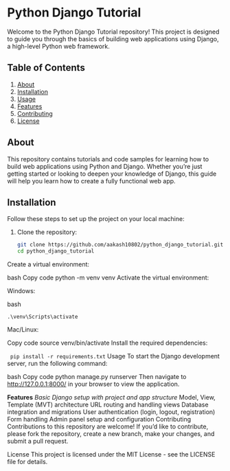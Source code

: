 ﻿# Python Django Tutorial

Welcome to the Python Django Tutorial repository! This project is designed to guide you through the basics of building web applications using Django, a high-level Python web framework.

## Table of Contents

1. [About](#about)
2. [Installation](#installation)
3. [Usage](#usage)
4. [Features](#features)
5. [Contributing](#contributing)
6. [License](#license)

## About

This repository contains tutorials and code samples for learning how to build web applications using Python and Django. Whether you’re just getting started or looking to deepen your knowledge of Django, this guide will help you learn how to create a fully functional web app.

## Installation

Follow these steps to set up the project on your local machine:

1. Clone the repository:

   ```bash
   git clone https://github.com/aakash10802/python_django_tutorial.git
   cd python_django_tutorial
Create a virtual environment:

bash
Copy code
python -m venv venv
Activate the virtual environment:

Windows:

bash
```
.\venv\Scripts\activate
```
Mac/Linux:


Copy code
source venv/bin/activate
Install the required dependencies:

``
pip install -r requirements.txt``
Usage
To start the Django development server, run the following command:

bash
Copy code
python manage.py runserver
Then navigate to http://127.0.0.1:8000/ in your browser to view the application.

**Features**
*Basic Django setup with project and app structure*
Model, View, Template (MVT) architecture
URL routing and handling views
Database integration and migrations
User authentication (login, logout, registration)
Form handling
Admin panel setup and configuration
Contributing
Contributions to this repository are welcome! If you’d like to contribute, please fork the repository, create a new branch, make your changes, and submit a pull request.

License
This project is licensed under the MIT License - see the LICENSE file for details.


